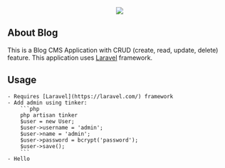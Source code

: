 <p align="center"><img src="https://laravel.com/assets/img/components/logo-laravel.svg"></p>

## About Blog
This is a Blog CMS Application with CRUD (create, read, update, delete) feature. This application uses [Laravel](https://laravel.com/) framework.

## Usage
	- Requires [Laravel](https://laravel.com/) framework
	- Add admin using tinker:
		```php
		php artisan tinker
		$user = new User;
		$user->username = 'admin';
		$user->name = 'admin';
		$user->password = bcrypt('password');
		$user->save();
		```
	- Hello


